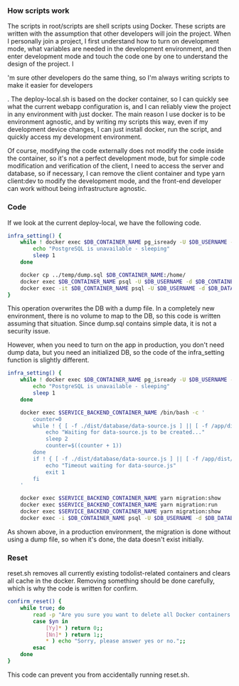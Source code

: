 ### How scripts work

The scripts in root/scripts are shell scripts using Docker. These scripts are written with the assumption that other developers will join the project. When I personally join a project, I first understand how to turn on development mode, what variables are needed in the development environment, and then enter development mode and touch the code one by one to understand the design of the project. I

'm sure other developers do the same thing, so I'm always writing scripts to make it easier for developers

. The deploy-local.sh is based on the docker container, so I can quickly see what the current webapp configuration is, and I can reliably view the project in any environment with just docker. The main reason I use docker is to be environment agnostic, and by writing my scripts this way, even if my development device changes, I can just install docker, run the script, and quickly access my development environment.

Of course, modifying the code externally does not modify the code inside the container, so it's not a perfect development mode, but for simple code modification and verification of the client, I need to access the server and database, so if necessary, I can remove the client container and type yarn client:dev to modify the development mode, and the front-end developer can work without being infrastructure agnostic.

### Code

If we look at the current deploy-local, we have the following code.

```bash
infra_setting() {
    while ! docker exec $DB_CONTAINER_NAME pg_isready -U $DB_USERNAME -d $DB_DATABASE -h localhost >/dev/null 2>&1; do
        echo "PostgreSQL is unavailable - sleeping"
        sleep 1
    done

    docker cp ../temp/dump.sql $DB_CONTAINER_NAME:/home/
    docker exec $DB_CONTAINER_NAME psql -U $DB_USERNAME -d $DB_CONTAINER_NAME -f /home/dump.sql
    docker exec -it $DB_CONTAINER_NAME psql -U $DB_USERNAME -d $DB_DATABASE -c "ALTER USER $DB_USERNAME WITH PASSWORD '$DB_PASSWORD'"
}
```

This operation overwrites the DB with a dump file. In a completely new environment, there is no volume to map to the DB, so this code is written assuming that situation. Since dump.sql contains simple data, it is not a security issue.

However, when you need to turn on the app in production, you don't need dump data, but you need an initialized DB, so the code of the infra_setting function is slightly different.

```bash
infra_setting() {
    while ! docker exec $DB_CONTAINER_NAME pg_isready -U $DB_USERNAME -d $DB_DATABASE -h localhost >/dev/null 2>&1; do
        echo "PostgreSQL is unavailable - sleeping"
        sleep 1
    done

    docker exec $SERVICE_BACKEND_CONTAINER_NAME /bin/bash -c '
        counter=0
        while ! { [ -f ./dist/database/data-source.js ] || [ -f /app/dist/database/data-source.js ]; } && [ $counter -lt 30 ]; do
            echo "Waiting for data-source.js to be created..."
            sleep 2
            counter=$((counter + 1))
        done
        if ! { [ -f ./dist/database/data-source.js ] || [ -f /app/dist/database/data-source.js ]; }; then
            echo "Timeout waiting for data-source.js"
            exit 1
        fi
    '

    docker exec $SERVICE_BACKEND_CONTAINER_NAME yarn migration:show
    docker exec $SERVICE_BACKEND_CONTAINER_NAME yarn migration:run
    docker exec $SERVICE_BACKEND_CONTAINER_NAME yarn migration:show
    docker exec -i $DB_CONTAINER_NAME psql -U $DB_USERNAME -d $DB_DATABASE -c '\dt'
```

As shown above, in a production environment, the migration is done without using a dump file, so when it's done, the data doesn't exist initially.

### Reset

reset.sh removes all currently existing todolist-related containers and clears all cache in the docker. Removing something should be done carefully, which is why the code is written for confirm.

```bash
confirm_reset() {
    while true; do
        read -p "Are you sure you want to delete all Docker containers and environment variables? (yes/no) " yn
        case $yn in
            [Yy]* ) return 0;;
            [Nn]* ) return 1;;
            * ) echo "Sorry, please answer yes or no.";;
        esac
    done
}
```

This code can prevent you from accidentally running reset.sh.

